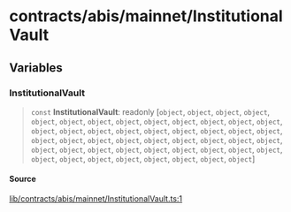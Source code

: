 # contracts/abis/mainnet/InstitutionalVault

## Variables

### InstitutionalVault

> `const` **InstitutionalVault**: readonly [`object`, `object`, `object`, `object`, `object`, `object`, `object`, `object`, `object`, `object`, `object`, `object`, `object`, `object`, `object`, `object`, `object`, `object`, `object`, `object`, `object`, `object`, `object`, `object`, `object`, `object`, `object`, `object`, `object`, `object`, `object`, `object`, `object`, `object`, `object`, `object`, `object`, `object`, `object`, `object`, `object`, `object`, `object`, `object`, `object`, `object`, `object`, `object`]

#### Source

[lib/contracts/abis/mainnet/InstitutionalVault.ts:1](https://github.com/PufferFinance/puffer-sdk/blob/a9a9d601e77e0efedabe0337a1d3883bc9358829/lib/contracts/abis/mainnet/InstitutionalVault.ts#L1)
